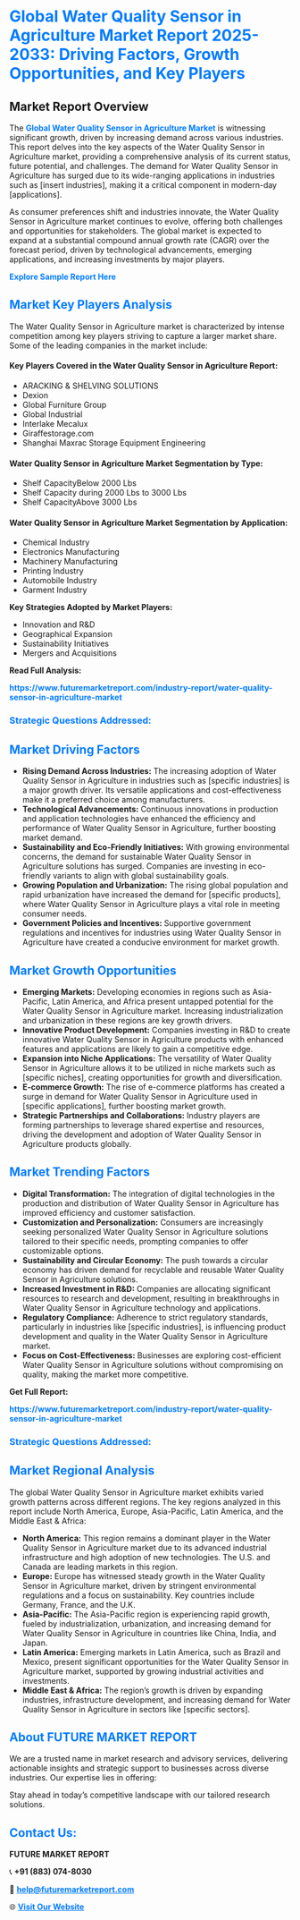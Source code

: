 <h1 style="color: #007BFF;">Global Water Quality Sensor in Agriculture Market Report 2025-2033: Driving Factors, Growth Opportunities, and Key Players</h1>

<section id="overview">
<h2>Market Report Overview</h2>
<p>The <a href="https://www.futuremarketreport.com/industry-report/water-quality-sensor-in-agriculture-market" style="color: #007BFF; text-decoration: none;"><strong>Global Water Quality Sensor in Agriculture Market</strong></a> is witnessing significant growth, driven by increasing demand across various industries. This report delves into the key aspects of the Water Quality Sensor in Agriculture market, providing a comprehensive analysis of its current status, future potential, and challenges. The demand for Water Quality Sensor in Agriculture has surged due to its wide-ranging applications in industries such as [insert industries], making it a critical component in modern-day [applications].</p>
<p>As consumer preferences shift and industries innovate, the Water Quality Sensor in Agriculture market continues to evolve, offering both challenges and opportunities for stakeholders. The global market is expected to expand at a substantial compound annual growth rate (CAGR) over the forecast period, driven by technological advancements, emerging applications, and increasing investments by major players.</p>
</section>

<section id="overview">
<p><a href="https://www.futuremarketreport.com/request-sample/reportId=35638" style="color: #007BFF; text-decoration: none;"><strong>Explore Sample Report Here</strong></a></p>
</section>

<section id="key-players">
<h2 style="color: #007BFF;">Market Key Players Analysis</h2>
<p>The Water Quality Sensor in Agriculture market is characterized by intense competition among key players striving to capture a larger market share. Some of the leading companies in the market include:</p>
<h4>Key Players Covered in the Water Quality Sensor in Agriculture Report:</h4>
<ul><li>ARACKING &amp; SHELVING SOLUTIONS</li><li>Dexion</li><li>Global Furniture Group</li><li>Global Industrial</li><li>Interlake Mecalux</li><li>Giraffestorage.com</li><li>Shanghai Maxrac Storage Equipment Engineering</li></ul>
<h4>Water Quality Sensor in Agriculture Market Segmentation by Type:</h4>
<ul><li>Shelf CapacityBelow 2000 Lbs</li><li>Shelf Capacity during 2000 Lbs to 3000 Lbs</li><li>Shelf CapacityAbove 3000 Lbs</li></ul>

<h4>Water Quality Sensor in Agriculture Market Segmentation by Application:</h4>
<ul><li>Chemical Industry</li><li>Electronics Manufacturing</li><li>Machinery Manufacturing</li><li>Printing Industry</li><li>Automobile Industry</li><li>Garment Industry</li></ul>
<p><strong>Key Strategies Adopted by Market Players:</strong></p>
<ul>
<li>Innovation and R&D</li>
<li>Geographical Expansion</li>
<li>Sustainability Initiatives</li>
<li>Mergers and Acquisitions</li>
</ul>
</section>

<section>
<p><strong>Read Full Analysis: </strong></p><a href="https://www.futuremarketreport.com/industry-report/water-quality-sensor-in-agriculture-market" style="color: #007BFF; text-decoration: none;"><strong>https://www.futuremarketreport.com/industry-report/water-quality-sensor-in-agriculture-market</strong></a>
<h3 style="color: #007BFF;">Strategic Questions Addressed:</h3>
</section>

<section id="driving-factors">
<h2 style="color: #007BFF;">Market Driving Factors</h2>
<ul>
<li><strong>Rising Demand Across Industries:</strong> The increasing adoption of Water Quality Sensor in Agriculture in industries such as [specific industries] is a major growth driver. Its versatile applications and cost-effectiveness make it a preferred choice among manufacturers.</li>
<li><strong>Technological Advancements:</strong> Continuous innovations in production and application technologies have enhanced the efficiency and performance of Water Quality Sensor in Agriculture, further boosting market demand.</li>
<li><strong>Sustainability and Eco-Friendly Initiatives:</strong> With growing environmental concerns, the demand for sustainable Water Quality Sensor in Agriculture solutions has surged. Companies are investing in eco-friendly variants to align with global sustainability goals.</li>
<li><strong>Growing Population and Urbanization:</strong> The rising global population and rapid urbanization have increased the demand for [specific products], where Water Quality Sensor in Agriculture plays a vital role in meeting consumer needs.</li>
<li><strong>Government Policies and Incentives:</strong> Supportive government regulations and incentives for industries using Water Quality Sensor in Agriculture have created a conducive environment for market growth.</li>
</ul>
</section>

<section id="growth-opportunities">
<h2 style="color: #007BFF;">Market Growth Opportunities</h2>
<ul>
<li><strong>Emerging Markets:</strong> Developing economies in regions such as Asia-Pacific, Latin America, and Africa present untapped potential for the Water Quality Sensor in Agriculture market. Increasing industrialization and urbanization in these regions are key growth drivers.</li>
<li><strong>Innovative Product Development:</strong> Companies investing in R&D to create innovative Water Quality Sensor in Agriculture products with enhanced features and applications are likely to gain a competitive edge.</li>
<li><strong>Expansion into Niche Applications:</strong> The versatility of Water Quality Sensor in Agriculture allows it to be utilized in niche markets such as [specific niches], creating opportunities for growth and diversification.</li>
<li><strong>E-commerce Growth:</strong> The rise of e-commerce platforms has created a surge in demand for Water Quality Sensor in Agriculture used in [specific applications], further boosting market growth.</li>
<li><strong>Strategic Partnerships and Collaborations:</strong> Industry players are forming partnerships to leverage shared expertise and resources, driving the development and adoption of Water Quality Sensor in Agriculture products globally.</li>
</ul>
</section>

<section id="trending-factors">
<h2 style="color: #007BFF;">Market Trending Factors</h2>
<ul>
<li><strong>Digital Transformation:</strong> The integration of digital technologies in the production and distribution of Water Quality Sensor in Agriculture has improved efficiency and customer satisfaction.</li>
<li><strong>Customization and Personalization:</strong> Consumers are increasingly seeking personalized Water Quality Sensor in Agriculture solutions tailored to their specific needs, prompting companies to offer customizable options.</li>
<li><strong>Sustainability and Circular Economy:</strong> The push towards a circular economy has driven demand for recyclable and reusable Water Quality Sensor in Agriculture solutions.</li>
<li><strong>Increased Investment in R&D:</strong> Companies are allocating significant resources to research and development, resulting in breakthroughs in Water Quality Sensor in Agriculture technology and applications.</li>
<li><strong>Regulatory Compliance:</strong> Adherence to strict regulatory standards, particularly in industries like [specific industries], is influencing product development and quality in the Water Quality Sensor in Agriculture market.</li>
<li><strong>Focus on Cost-Effectiveness:</strong> Businesses are exploring cost-efficient Water Quality Sensor in Agriculture solutions without compromising on quality, making the market more competitive.</li>
</ul>
</section>

<section>
<p><strong>Get Full Report: </strong></p><a href="https://www.futuremarketreport.com/industry-report/water-quality-sensor-in-agriculture-market" style="color: #007BFF; text-decoration: none;"><strong>https://www.futuremarketreport.com/industry-report/water-quality-sensor-in-agriculture-market</strong></a>
<h3 style="color: #007BFF;">Strategic Questions Addressed:</h3>
</section>


<section id="regional-analysis">
<h2 style="color: #007BFF;">Market Regional Analysis</h2>
<p>The global Water Quality Sensor in Agriculture market exhibits varied growth patterns across different regions. The key regions analyzed in this report include North America, Europe, Asia-Pacific, Latin America, and the Middle East & Africa:</p>
<ul>
<li><strong>North America:</strong> This region remains a dominant player in the Water Quality Sensor in Agriculture market due to its advanced industrial infrastructure and high adoption of new technologies. The U.S. and Canada are leading markets in this region.</li>
<li><strong>Europe:</strong> Europe has witnessed steady growth in the Water Quality Sensor in Agriculture market, driven by stringent environmental regulations and a focus on sustainability. Key countries include Germany, France, and the U.K.</li>
<li><strong>Asia-Pacific:</strong> The Asia-Pacific region is experiencing rapid growth, fueled by industrialization, urbanization, and increasing demand for Water Quality Sensor in Agriculture in countries like China, India, and Japan.</li>
<li><strong>Latin America:</strong> Emerging markets in Latin America, such as Brazil and Mexico, present significant opportunities for the Water Quality Sensor in Agriculture market, supported by growing industrial activities and investments.</li>
<li><strong>Middle East & Africa:</strong> The region’s growth is driven by expanding industries, infrastructure development, and increasing demand for Water Quality Sensor in Agriculture in sectors like [specific sectors].</li>
</ul>
</section>

<footer>
<h2 style="color: #007BFF;">About FUTURE MARKET REPORT</h2>
<p>We are a trusted name in market research and advisory services, delivering actionable insights and strategic support to businesses across diverse industries. Our expertise lies in offering:</p>

<p>Stay ahead in today’s competitive landscape with our tailored research solutions.</p>

<h2 style="color: #007BFF;">Contact Us:</h2>
<p><strong>FUTURE MARKET REPORT</strong></p>
<p>📞 <strong>+91 (883) 074-8030</strong></p>
<p>📧 <strong><a href="mailto:help@futuremarketreport.com" style="color: #007BFF;">help@futuremarketreport.com</a></strong></p>
<p>🌐 <strong><a href="https://www.futuremarketreport.com/" style="color: #007BFF;">Visit Our Website</a></strong></p>
</footer>